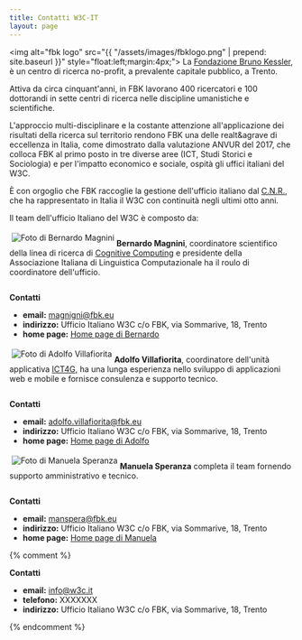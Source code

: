 ```yaml
---
title: Contatti W3C-IT
layout: page
---
```

<img alt="fbk logo" src="{{ "/assets/images/fbklogo.png" | prepend:
site.baseurl }}" style="float:left;margin:4px;">
La [Fondazione Bruno Kessler](http://www.fbk.eu), &egrave; un centro
di ricerca no-profit, a prevalente capitale pubblico, a Trento.

Attiva da circa cinquant'anni, in FBK lavorano 400 ricercatori e 100
dottorandi in sette centri di ricerca nelle discipline umanistiche e
scientifiche.

L'approccio multi-disciplinare e la costante attenzione
all'applicazione dei risultati della ricerca sul territorio rendono
FBK una delle realt&agrave di eccellenza in Italia, come dimostrato
dalla valutazione ANVUR del 2017, che colloca FBK al primo posto in
tre diverse aree (ICT, Studi Storici e Sociologia) e per l'impatto
economico e sociale, ospit&agrave; gli uffici italiani del W3C.

&Egrave; con orgoglio che FBK raccoglie la gestione dell'ufficio
italiano dal [C.N.R.](http://www.cnr.it), che ha rappresentato in
Italia il W3C con continuit&agrave; negli ultimi otto anni.

Il team dell'ufficio Italiano del W3C &egrave; composto da:

<div style="overflow:auto" class="tMarginLg">
  <img alt="Foto di Bernardo Magnini" src="{{ "/assets/images/magnini.jpg" | prepend: site.baseurl }}" style="float:left;margin:4px;">

  <p><strong>Bernardo Magnini</strong>, coordinatore scientifico della linea di ricerca
  di <a href="http://ict.fbk.eu/cognitive-computing">Cognitive Computing</a> e
  presidente della Associazione Italiana di Linguistica Computazionale
  ha il roulo di coordinatore dell'ufficio.</p>
</div>

<p><strong>Contatti</strong></p>
<ul>
 <li><strong>email:</strong> <a href="mailto:magnini@fbk.eu">magnigni@fbk.eu</a></li>
 <li><strong>indirizzo:</strong> Ufficio Italiano W3C c/o FBK, via Sommarive, 18, Trento</li>
 <li><strong>home page:</strong> <a href="http://hlt-nlp.fbk.eu/people/profile/magnini">Home page di Bernardo</a></li>
</ul>

<div style="overflow:auto" class="tMarginLg">
  <img alt="Foto di Adolfo Villafiorita" src="{{ "/assets/images/adolfo.jpg" | prepend: site.baseurl }}" style="float:left;margin:4px;"> 

  <p><strong>Adolfo Villafiorita</strong>, coordinatore dell'unit&agrave;
  applicativa <a href="http://www.ict4g.org">ICT4G</a>, ha una lunga esperienza
  nello sviluppo di applicazioni web e mobile e fornisce consulenza e
  supporto tecnico.</p>
</div>

<p><strong>Contatti</strong></p>

<ul>
 <li><strong>email:</strong> <a href="mailto:adolfo.villafiorita@fbk.eu">adolfo.villafiorita@fbk.eu</a></li>
 <li><strong>indirizzo:</strong> Ufficio Italiano W3C c/o FBK, via Sommarive, 18, Trento</li>
 <li><strong>home page:</strong> <a href="http://ict4g.org/home/profile/adolfo-villafiorita.html">Home page di Adolfo</a></li>
</ul>

<div style="overflow:auto" class="tMarginLg">
  <img alt="Foto di Manuela Speranza" src="{{ "/assets/images/manspera.jpg" | prepend: site.baseurl }}" style="float:left;margin:4px;"> 

  <p><strong>Manuela Speranza</strong> completa il team fornendo supporto amministrativo e tecnico.</p>
</div>

<p><strong>Contatti</strong></p>

<ul>
   <li><strong>email:</strong> <a href="mailto:manspera@fbk.eu">manspera@fbk.eu</a></li>
   <li><strong>indirizzo:</strong> Ufficio Italiano W3C c/o FBK, via Sommarive, 18, Trento</li>
   <li><strong>home page:</strong> <a href="http://hlt-nlp.fbk.eu/people/profile/manspera">Home page di Manuela</a></li>
</ul>


{% comment %}
<div style="overflow:auto" class="tMarginLg">
<strong>Contatti</strong>
<ul>
<li><strong>email:</strong> <a href="mailto:w3c@w3c.it">info@w3c.it</a></li>
<li><strong>telefono:</strong> XXXXXXX</li>
<li><strong>indirizzo:</strong> Ufficio Italiano W3C c/o FBK, via Sommarive, 18, Trento</li>
</ul>
</div>
{% endcomment %}
